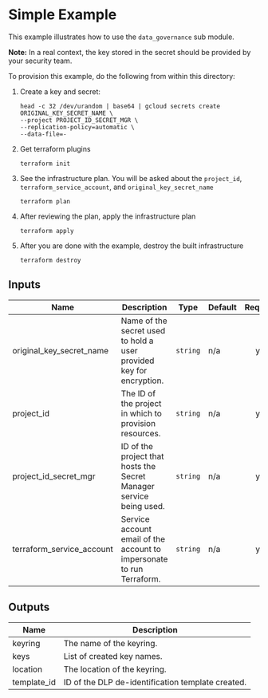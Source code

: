 # Simple Example

This example illustrates how to use the `data_governance` sub module.

**Note:** In a real context, the key stored in the secret should be provided by your security team.

To provision this example, do the following from within this directory:

1. Create a key and secret:
   ```
   head -c 32 /dev/urandom | base64 | gcloud secrets create ORIGINAL_KEY_SECRET_NAME \
   --project PROJECT_ID_SECRET_MGR \
   --replication-policy=automatic \
   --data-file=-
   ```
1. Get terraform plugins
   ```
   terraform init
   ```
1. See the infrastructure plan. You will be asked about the `project_id`, `terraform_service_account`, and `original_key_secret_name`
   ```
   terraform plan
   ```
1. After reviewing the plan, apply the infrastructure plan
   ```
   terraform apply
   ```
1. After you are done with the example, destroy the built infrastructure
   ```
   terraform destroy
   ```

<!-- BEGINNING OF PRE-COMMIT-TERRAFORM DOCS HOOK -->
## Inputs

| Name | Description | Type | Default | Required |
|------|-------------|------|---------|:--------:|
| original\_key\_secret\_name | Name of the secret used to hold a user provided key for encryption. | `string` | n/a | yes |
| project\_id | The ID of the project in which to provision resources. | `string` | n/a | yes |
| project\_id\_secret\_mgr | ID of the project that hosts the Secret Manager service being used. | `string` | n/a | yes |
| terraform\_service\_account | Service account email of the account to impersonate to run Terraform. | `string` | n/a | yes |

## Outputs

| Name | Description |
|------|-------------|
| keyring | The name of the keyring. |
| keys | List of created key names. |
| location | The location of the keyring. |
| template\_id | ID of the DLP de-identification template created. |

<!-- END OF PRE-COMMIT-TERRAFORM DOCS HOOK -->
